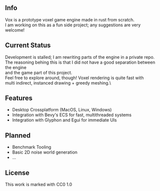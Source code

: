 ## Info
Vox is a prototype voxel game engine made in rust from scratch.\
I am working on this as a fun side project; any suggestions are very welcome!

## Current Status
Development is stalled; I am rewriting parts of the engine in a private repo.\
The reasoning behing this is that I did not have a good separation between the engine\
and the game part of this project.\
Feel free to explore around, though! Voxel rendering is quite fast with\
multi indirect, instanced drawing + greedy meshing.\

## Features
* Desktop Crossplatform (MacOS, Linux, Windows)
* Integration with Bevy's ECS for fast, multithreaded systems
* Integration with Glyphon and Egui for immediate UIs

## Planned
* Benchmark Tooling
* Basic 2D noise world generation
* ...

## License
This work is marked with CC0 1.0
